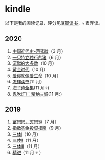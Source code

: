 # kindle
以下是我的阅读记录，评分见[豆瓣读书](https://book.douban.com/people/48061693/collect)，:skull: 表弃读。

## 2020

1. [中国近代史-蒋廷黻](https://book.douban.com/subject/1823751/)（3 月）
1. [一只特立独行的猪](https://book.douban.com/subject/27013708/)（6 月）
1. [沉默的大多数](https://book.douban.com/subject/27013716/)（10 月）
1. [黄金时代](https://book.douban.com/subject/27013708/)（10 月）
1. [爱你就像爱生命](https://book.douban.com/subject/27111096/)（10 月） 
1. [怎样读书](https://book.douban.com/subject/11232958/)(11 月)
1. [海子诗全集](https://book.douban.com/subject/3610681/)(11 月 :skull:)
1. [鬼吹灯1：精绝古城](https://book.douban.com/subject/26676577/)(11 月:)

## 2019

1. [富爸爸，穷爸爸](https://book.douban.com/subject/1033778/)（7 月）
1. [指数基金投资指南](https://book.douban.com/subject/27204860/)（9 月）
1. [三体I](https://book.douban.com/subject/2567698/)（10 月）
1. [三体II](https://book.douban.com/subject/3066477/)（11 月）
1. [三体III](https://book.douban.com/subject/5363767/)（11 月）
1. [精进](https://book.douban.com/subject/26761696/)（11 月 :skull: ）